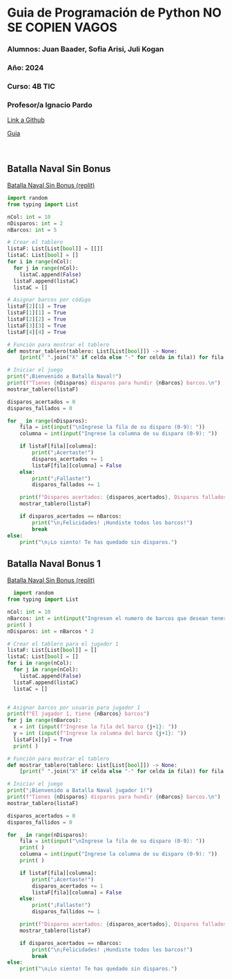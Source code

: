 # Guia  de Programación de Python  NO SE COPIEN VAGOS

### **Alumnos:** Juan Baader, Sofia Arisi, Juli Kogan

### **Año:** 2024

### **Curso:** 4B TIC

### **Profesor/a** Ignacio Pardo

[Link a Github](https://github.com/juanpanpanyz/BatallaNaval)

[Guia](https://github.com/IgnacioPardo/Tecnologias_Exponenciales_2024/blob/main/Trabajo_Practico_Batalla_Naval.md)

<br>

## **Batalla Naval Sin Bonus**
[Batalla Naval Sin Bonus (replit)](https://replit.com/@juanpanpanyz/PythonBatallaNavalSinBonus)
```python
import random
from typing import List

nCol: int = 10
nDisparos: int = 2
nBarcos: int = 5

# Crear el tablero
listaF: List[List[bool]] = [[]]
listaC: List[bool] = [] 
for i in range(nCol):
  for j in range(nCol):
    listaC.append(False)
  listaF.append(listaC)
  listaC = []

# Asignar barcos por código
listaF[2][1] = True
listaF[1][1] = True
listaF[2][2] = True
listaF[3][3] = True
listaF[4][4] = True

# Función para mostrar el tablero
def mostrar_tablero(tablero: List[List[bool]]) -> None:
    [print(" ".join("X" if celda else "-" for celda in fila)) for fila in tablero]

# Iniciar el juego
print("¡Bienvenido a Batalla Naval!")
print(f"Tienes {nDisparos} disparos para hundir {nBarcos} barcos.\n")
mostrar_tablero(listaF)

disparos_acertados = 0
disparos_fallados = 0

for _ in range(nDisparos):
    fila = int(input("\nIngrese la fila de su disparo (0-9): "))
    columna = int(input("Ingrese la columna de su disparo (0-9): "))

    if listaF[fila][columna]:
        print("¡Acertaste!")
        disparos_acertados += 1
        listaF[fila][columna] = False
    else:
        print("¡Fallaste!")
        disparos_fallados += 1

    print(f"Disparos acertados: {disparos_acertados}, Disparos fallados: {disparos_fallados}")
    mostrar_tablero(listaF)

    if disparos_acertados == nBarcos:
        print("\n¡Felicidades! ¡Hundiste todos los barcos!")
        break
else:
    print("\n¡Lo siento! Te has quedado sin disparos.")

```

## **Batalla Naval Bonus 1**
[Batalla Naval Sin Bonus (replit)](https://replit.com/@juanpanpanyz/PythonBatallaNavalBonus1)
```python
  import random
from typing import List

nCol: int = 10
nBarcos: int = int(input("Ingresen el numero de barcos que desean tener: "))
print( )
nDisparos: int = nBarcos * 2

# Crear el tablero para el jugador 1
listaF: List[List[bool]] = []
listaC: List[bool] = []
for i in range(nCol):
  for j in range(nCol):
    listaC.append(False)
  listaF.append(listaC)
  listaC = []


# Asignar barcos por usuario para jugador 1
print(f"El jugador 1, tiene {nBarcos} barcos")
for j in range(nBarcos):
  x = int (input(f"Ingrese la fila del barco {j+1}: "))
  y = int (input(f"Ingrese la columna del barco {j+1}: "))
  listaF[x][y] = True
  print( )

# Función para mostrar el tablero
def mostrar_tablero(tablero: List[List[bool]]) -> None:
    [print(" ".join("X" if celda else "-" for celda in fila)) for fila in tablero]

# Iniciar el juego
print("¡Bienvenido a Batalla Naval jugador 1!")
print(f"Tienes {nDisparos} disparos para hundir {nBarcos} barcos.\n")
mostrar_tablero(listaF)

disparos_acertados = 0
disparos_fallidos = 0

for _ in range(nDisparos):
    fila = int(input("\nIngrese la fila de su disparo (0-9): "))
    print( )
    columna = int(input("Ingrese la columna de su disparo (0-9): "))
    print( )

    if listaF[fila][columna]:
        print("¡Acertaste!")
        disparos_acertados += 1
        listaF[fila][columna] = False
    else:
        print("¡Fallaste!")
        disparos_fallidos += 1

    print(f"Disparos acertados: {disparos_acertados}, Disparos fallados: {disparos_fallidos}")
    mostrar_tablero(listaF)

    if disparos_acertados == nBarcos:
        print("\n¡Felicidades! ¡Hundiste todos los barcos!")
        break
else:
    print("\n¡Lo siento! Te has quedado sin disparos.")

```
